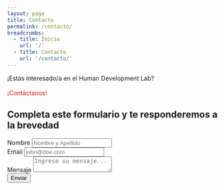 ```yaml
---
layout: page
title: Contacto
permalink: /contacto/
breadcrumbs:
  - title: Inicio
    url: '/'
  - title: Contacto
    url: '/contacto/'
---
```


<head>
  <meta charset="UTF-8">
  <meta name="viewport" content="width=device-width, initial-scale=1.0">
  <title>{{ site.title }}</title>
  <link rel="stylesheet" href="{{ '/assets/css/contacto.css' | prepend: site.baseurl }}">
</head>

<div class="contacto-container">
  <div class="left-column">
    <div>
      ¡Estás interesado/a en
      el Human Development Lab?
    </div>
    <br>
    <div style="color: #e00f18">
      ¡Contáctanos!
    </div>
  </div>
  <div class="right-column">
    <section class="formcarry-container">
      <h2>
        Completa este formulario y te responderemos a la brevedad
      </h2>
      <form action="https://formspree.io/f/mdoqybnk" method="POST" enctype="multipart/form-data">
        <div class="formcarry-block">
          <label for="fc-generated-1-name">Nombre</label>
          <input type="text" name="name" id="fc-generated-1-name" placeholder="Nombre y Apellido" required />
        </div>
        <div class="formcarry-block">
          <label for="fc-generated-1-email">Email</label>
          <input type="email" name="email" id="fc-generated-1-email" placeholder="john@doe.com" required />
        </div>
        <div class="formcarry-block">
          <label for="fc-generated-1-message">Mensaje</label>
          <textarea name="message" name="message" id="fc-generated-1-message" placeholder="Ingrese su mensaje..."
            required></textarea>
        </div>
        <div class="formcarry-block">
          <button type="submit">Enviar</button>
        </div>
      </form>
    </section>
  </div>
</div>
